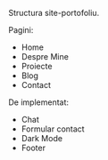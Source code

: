 Structura site-portofoliu.

Pagini:

- Home
- Despre Mine
- Proiecte
- Blog
- Contact

De implementat:

- Chat
- Formular contact
- Dark Mode
- Footer
